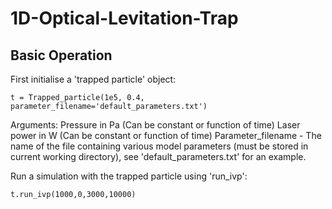 # 1D-Optical-Levitation-Trap

## Basic Operation

First initialise a 'trapped particle' object:

    t = Trapped_particle(1e5, 0.4, parameter_filename='default_parameters.txt') 
    
Arguments:
Pressure in Pa (Can be constant or function of time)
Laser power in W (Can be constant or function of time)
Parameter_filename - The name of the file containing various model parameters (must be stored in current working directory), see 'default_parameters.txt' for an example.

Run a simulation with the trapped particle using 'run_ivp':

    t.run_ivp(1000,0,3000,10000)
